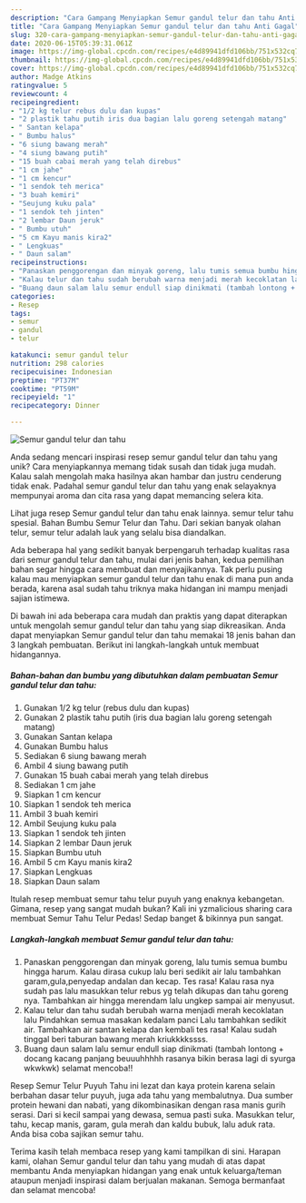 ```yaml
---
description: "Cara Gampang Menyiapkan Semur gandul telur dan tahu Anti Gagal"
title: "Cara Gampang Menyiapkan Semur gandul telur dan tahu Anti Gagal"
slug: 320-cara-gampang-menyiapkan-semur-gandul-telur-dan-tahu-anti-gagal
date: 2020-06-15T05:39:31.061Z
image: https://img-global.cpcdn.com/recipes/e4d89941dfd106bb/751x532cq70/semur-gandul-telur-dan-tahu-foto-resep-utama.jpg
thumbnail: https://img-global.cpcdn.com/recipes/e4d89941dfd106bb/751x532cq70/semur-gandul-telur-dan-tahu-foto-resep-utama.jpg
cover: https://img-global.cpcdn.com/recipes/e4d89941dfd106bb/751x532cq70/semur-gandul-telur-dan-tahu-foto-resep-utama.jpg
author: Madge Atkins
ratingvalue: 5
reviewcount: 4
recipeingredient:
- "1/2 kg telur rebus dulu dan kupas"
- "2 plastik tahu putih iris dua bagian lalu goreng setengah matang"
- " Santan kelapa"
- " Bumbu halus"
- "6 siung bawang merah"
- "4 siung bawang putih"
- "15 buah cabai merah yang telah direbus"
- "1 cm jahe"
- "1 cm kencur"
- "1 sendok teh merica"
- "3 buah kemiri"
- "Seujung kuku pala"
- "1 sendok teh jinten"
- "2 lembar Daun jeruk"
- " Bumbu utuh"
- "5 cm Kayu manis kira2"
- " Lengkuas"
- " Daun salam"
recipeinstructions:
- "Panaskan penggorengan dan minyak goreng, lalu tumis semua bumbu hingga harum. Kalau dirasa cukup lalu beri sedikit air lalu tambahkan garam,gula,penyedap andalan dan kecap. Tes rasa! Kalau rasa nya sudah pas lalu masukkan telur rebus yg telah dikupas dan tahu goreng nya. Tambahkan air hingga merendam lalu ungkep sampai air menyusut."
- "Kalau telur dan tahu sudah berubah warna menjadi merah kecoklatan lalu Pindahkan semua masakan kedalam panci Lalu tambahkan sedikit air. Tambahkan air santan kelapa dan kembali tes rasa! Kalau sudah tinggal beri taburan bawang merah kriukkkkssss."
- "Buang daun salam lalu semur endull siap dinikmati (tambah lontong + docang kacang panjang beuuuhhhhh rasanya bikin berasa lagi di syurga wkwkwk) selamat mencoba!!"
categories:
- Resep
tags:
- semur
- gandul
- telur

katakunci: semur gandul telur 
nutrition: 298 calories
recipecuisine: Indonesian
preptime: "PT37M"
cooktime: "PT59M"
recipeyield: "1"
recipecategory: Dinner

---
```



![Semur gandul telur dan tahu](https://img-global.cpcdn.com/recipes/e4d89941dfd106bb/751x532cq70/semur-gandul-telur-dan-tahu-foto-resep-utama.jpg)

Anda sedang mencari inspirasi resep semur gandul telur dan tahu yang unik? Cara menyiapkannya memang tidak susah dan tidak juga mudah. Kalau salah mengolah maka hasilnya akan hambar dan justru cenderung tidak enak. Padahal semur gandul telur dan tahu yang enak selayaknya mempunyai aroma dan cita rasa yang dapat memancing selera kita.

Lihat juga resep Semur gandul telur dan tahu enak lainnya. semur telur tahu spesial. Bahan Bumbu Semur Telur dan Tahu. Dari sekian banyak olahan telur, semur telur adalah lauk yang selalu bisa diandalkan.

Ada beberapa hal yang sedikit banyak berpengaruh terhadap kualitas rasa dari semur gandul telur dan tahu, mulai dari jenis bahan, kedua pemilihan bahan segar hingga cara membuat dan menyajikannya. Tak perlu pusing kalau mau menyiapkan semur gandul telur dan tahu enak di mana pun anda berada, karena asal sudah tahu triknya maka hidangan ini mampu menjadi sajian istimewa.


Di bawah ini ada beberapa cara mudah dan praktis yang dapat diterapkan untuk mengolah semur gandul telur dan tahu yang siap dikreasikan. Anda dapat menyiapkan Semur gandul telur dan tahu memakai 18 jenis bahan dan 3 langkah pembuatan. Berikut ini langkah-langkah untuk membuat hidangannya.

<!--inarticleads1-->

##### Bahan-bahan dan bumbu yang dibutuhkan dalam pembuatan Semur gandul telur dan tahu:

1. Gunakan 1/2 kg telur (rebus dulu dan kupas)
1. Gunakan 2 plastik tahu putih (iris dua bagian lalu goreng setengah matang)
1. Gunakan  Santan kelapa
1. Gunakan  Bumbu halus
1. Sediakan 6 siung bawang merah
1. Ambil 4 siung bawang putih
1. Gunakan 15 buah cabai merah yang telah direbus
1. Sediakan 1 cm jahe
1. Siapkan 1 cm kencur
1. Siapkan 1 sendok teh merica
1. Ambil 3 buah kemiri
1. Ambil Seujung kuku pala
1. Siapkan 1 sendok teh jinten
1. Siapkan 2 lembar Daun jeruk
1. Siapkan  Bumbu utuh
1. Ambil 5 cm Kayu manis kira2
1. Siapkan  Lengkuas
1. Siapkan  Daun salam


Itulah resep membuat semur tahu telur puyuh yang enaknya kebangetan. Gimana, resep yang sangat mudah bukan? Kali ini yzmalicious sharing cara membuat Semur Tahu Telur Pedas! Sedap banget &amp; bikinnya pun sangat. 

<!--inarticleads2-->

##### Langkah-langkah membuat Semur gandul telur dan tahu:

1. Panaskan penggorengan dan minyak goreng, lalu tumis semua bumbu hingga harum. Kalau dirasa cukup lalu beri sedikit air lalu tambahkan garam,gula,penyedap andalan dan kecap. Tes rasa! Kalau rasa nya sudah pas lalu masukkan telur rebus yg telah dikupas dan tahu goreng nya. Tambahkan air hingga merendam lalu ungkep sampai air menyusut.
1. Kalau telur dan tahu sudah berubah warna menjadi merah kecoklatan lalu Pindahkan semua masakan kedalam panci Lalu tambahkan sedikit air. Tambahkan air santan kelapa dan kembali tes rasa! Kalau sudah tinggal beri taburan bawang merah kriukkkkssss.
1. Buang daun salam lalu semur endull siap dinikmati (tambah lontong + docang kacang panjang beuuuhhhhh rasanya bikin berasa lagi di syurga wkwkwk) selamat mencoba!!


Resep Semur Telur Puyuh Tahu ini lezat dan kaya protein karena selain berbahan dasar telur puyuh, juga ada tahu yang membalutnya. Dua sumber protein hewani dan nabati, yang dikombinasikan dengan rasa manis gurih serasi. Dari si kecil sampai yang dewasa, semua pasti suka. Masukkan telur, tahu, kecap manis, garam, gula merah dan kaldu bubuk, lalu aduk rata. Anda bisa coba sajikan semur tahu. 

Terima kasih telah membaca resep yang kami tampilkan di sini. Harapan kami, olahan Semur gandul telur dan tahu yang mudah di atas dapat membantu Anda menyiapkan hidangan yang enak untuk keluarga/teman ataupun menjadi inspirasi dalam berjualan makanan. Semoga bermanfaat dan selamat mencoba!
